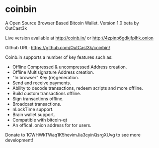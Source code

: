 coinbin
=======

A Open Source Browser Based Bitcoin Wallet. Version 1.0 beta by OutCast3k

Live version available at http://coinb.in/ or http://4zpinp6gdkjfplhk.onion

Github URL: https://github.com/OutCast3k/coinbin/

Coinb.in supports a number of key features such as: 

- Offline Compressed & uncompressed Address creation.
- Offline Multisignature Address creation.
- "In browser" Key (re)generation. 
- Send and receive payments.
- Ability to decode transactions, redeem scripts and more offline.
- Build custom transactions offline.
- Sign transactions offline.
- Broadcast transactions.
- nLockTime support.
- Brain wallet support.
- Compatible with bitcoin-qt
- An offical .onion address for tor users.

Donate to 1CWHWkTWaq1K5hevimJia3cyinQsrgXUvg to see more development!
